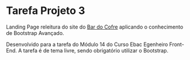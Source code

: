 # Tarefa Projeto 3
Landing Page releitura do site do [Bar do Cofre](https://www.subastor.com.br/subastorbardocofre) aplicando o conhecimento de Bootstrap Avançado.

Desenvolvido para a tarefa do Módulo 14 do Curso Ebac Egenheiro Front-End. A tarefa é de tema livre, sendo obrigatório utilizar o Bootstrap.